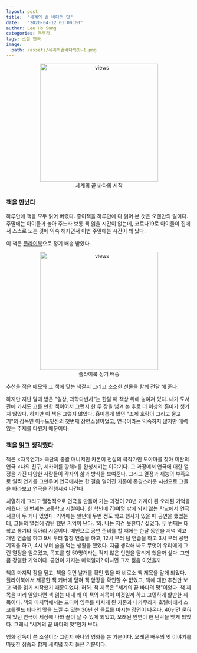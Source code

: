 ```yaml
---
layout: post
title:  "세계의 끝 바다의 맛"
date:   "2020-04-12 01:00:00"
author: Lee Ho Sung
categories: 독후감
tags: 소설 연극
image:
  path: /assets/세계의끝바다의맛-1.png
---
```


<center>
        <figure>
                <img src="https://blog.novice.io/assets/세계의끝바다의맛-1.png" width="320" alt="views">
                <figcaption>세계의 끝 바다의 시작</figcaption>
        </figure>
</center>


### 책을 만났다

하루만에 책을 모두 읽어 버렸다. 종이책을 하루만에 다 읽어 본 것은 오랜만의 일이다. 주말에는 아이들과 놀아 주느라 보통 책 읽을 시간이 없는데, 코로나19로 아이들이 집에서 스스로 노는 것에 익숙 해지면서 이번 주말에는 시간이 꽤 났다. 

이 책은 [플라이북](https://www.flybook.kr/)으로 정기 배송 받았다. 

<center>
        <figure>
                <img src="https://blog.novice.io/assets/세계의끝바다의맛-2.png" width="320" alt="views">
                <figcaption>플라이북 정기 배송</figcaption>
        </figure>
</center>

추천을 적은 메모와 그 책에 맞는 책갈피 그리고 소소한 선물을 함께 전달 해 준다. 

하지만 지난 달에 받은 "일상, 과학다반사"는 한달 째 책상 위에 놓여져 있다. 내가 도서관에 가서도 고를 만한 책이어서 그런지 한 두 장을 넘겨 본 후로 더 이상의 흥미가 생기지 않았다. 하지만 이 책은 그렇지 않았다. 흥미롭게 봤던 "조제 호랑이 그리고 물고기"의 감독인 이누도잇신의 첫번째 장편소설이었고, 연극이라는 익숙하지 않지만 매력있는 주제를 다뤘기 때문이다. 

### 책을 읽고 생각했다

책은 <자유연기> 극단의 총괄 매니저인 카몬이 전설의 극작가인 도야마를 찾아 미완의 연극 <나의 친구, 세카이를 향해>를 완성시키는 이야기다. 그 과정에서 연극에 대한 열정을 가진 다양한 사람들이 각자의 삶과 방식을 보여준다. 그리고 열정과 재능의 부족으로 일찍 연기를 그만두며 연극에서는 한 걸음 멀어진 카몬이 존경스러운 시선으로 그들을 바라보고 연극을 진행시켜 나간다.  

치열하게 그리고 열정적으로 연극을 만들어 가는 과정이 20년 가까이 된 오래된 기억을 깨웠다. 
첫 번째는 고등학교 시절이다. 한 학년에 70여명 밖에 되지 않는 학교에서 연극 서클이 두 개나 있었다.  기억에는 일년에 두번 정도 학교 행사가 있을 때 공연을 했었는데, 그들의 열정에 감탄 했던 기억이 난다. '와. 나는 저건 못한다.' 싶었다.
두 번째는 대학교 통기타 동아리 시절이다. 메인으로 공연 준비를 할 때에는 한달 동안을 저녁 먹고 개인 연습을 하고 9시 부터 합창 연습을 하고, 12시 부터 팀 연습을 하고 3시 부터 공연 기획을 하고, 4시 부터 술을 먹는 생활을 했었다. 지금 생각해 봐도 무엇이 우리에게 그런 열정을 일으켰고, 목표를 향 50명이라는 적지 않은 인원을 달리게 했을까 싶다. 그만큼 강렬한 기억이다. 공연이 가지는  매력일까? 아니면 그저 젊음 이었을까. 

책의 마지막 장을 덮고, 책을 뒷면 날개를 확인 했을 때 비로소 책 제목을 알게 되었다. 플라이북에서 제공한 책 커버에 덮혀 책 앞장을 확인할 수 없었고, 책에 대한 추천만 보고 책을 읽기 시작했기 때문이었다. 허허. 책 제목은 "세계의 끝 바다의 맛"이었다. 책 제목을 미리 알았다면 책 읽는 내내  왜 이 책의 제목이 이것일까 하고 고민하게 할만한 제목이다. 
책의 마지막에서는 드디어 임무를 마치게 된 카몬과 나카무라가 호텔바에서 스코틀랜드 바다의 맛을 느낄 수 있는 30년 산 몰트를 마시는 장면이 나온다. 40년간 묻혀져 있던 연극이 세상에 나와 끝이 날 수 있게 되었고, 오래된 인연이 한 단락을 맺게 되었다. 그래서 "세계의 끝 바다의 맛"인가 보다.

영화 감독이 쓴 소설이라 그런지 하나의 영화를 본 기분이다. 오래된 배우의 옛 이야기를 따뜻한 정종과 함께 새벽녘 까지 들은 기분이다.
